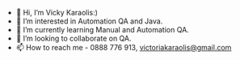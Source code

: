 - 👋 Hi, I’m Vicky Karaolis:)
- 👀 I’m interested in Automation QA and Java.
- 🌱 I’m currently learning Manual and Automation QA.
- 💞️ I’m looking to collaborate on QA.
- 📫 How to reach me - 0888 776 913, victoriakaraolis@gmail.com


<!---
vkaraolis/vkaraolis is a ✨ special ✨ repository because its `README.md` (this file) appears on your GitHub profile.
You can click the Preview link to take a look at your changes.
--->
